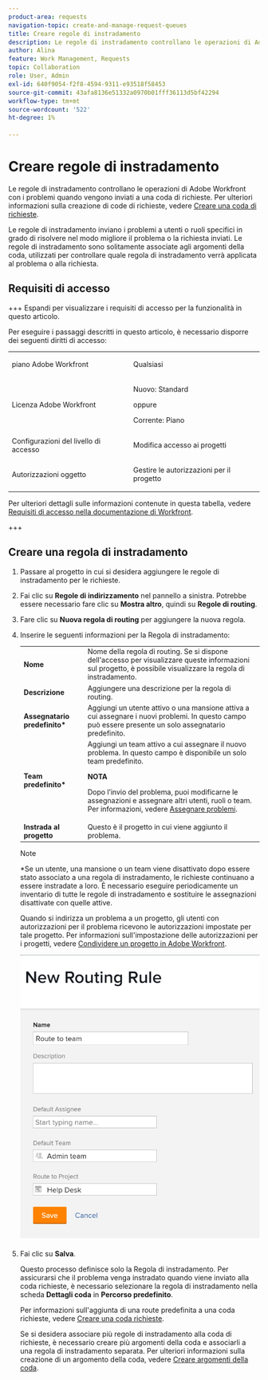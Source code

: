 ```yaml
---
product-area: requests
navigation-topic: create-and-manage-request-queues
title: Creare regole di instradamento
description: Le regole di instradamento controllano le operazioni di Adobe Workfront con i problemi quando vengono inviati a una coda di richieste. Per ulteriori informazioni sulla creazione di code di richieste, vedere Creare una coda di richieste.
author: Alina
feature: Work Management, Requests
topic: Collaboration
role: User, Admin
exl-id: 640f9054-f2f8-4594-9311-e93518f58453
source-git-commit: 43afa8136e51332a0970b01fff36113d5bf42294
workflow-type: tm+mt
source-wordcount: '522'
ht-degree: 1%

---
```


# Creare regole di instradamento

<!-- Audited: 12/2023 -->

Le regole di instradamento controllano le operazioni di Adobe Workfront con i problemi quando vengono inviati a una coda di richieste. Per ulteriori informazioni sulla creazione di code di richieste, vedere [Creare una coda di richieste](../../../manage-work/requests/create-and-manage-request-queues/create-request-queue.md).

Le regole di instradamento inviano i problemi a utenti o ruoli specifici in grado di risolvere nel modo migliore il problema o la richiesta inviati. Le regole di instradamento sono solitamente associate agli argomenti della coda, utilizzati per controllare quale regola di instradamento verrà applicata al problema o alla richiesta.

## Requisiti di accesso

+++ Espandi per visualizzare i requisiti di accesso per la funzionalità in questo articolo.

<!--drafted - replace the table at P&P:

<table style="table-layout:auto"> 
 <col> 
 <col> 
 <tbody> 
  <tr> 
   <td role="rowheader">Adobe Workfront plan*</td> 
   <td> <p>Any </p> </td> 
  </tr> 
  <tr> 
   <td role="rowheader">Adobe Workfront license*</td> 
   <td> <p>Current license: Standard </p> 
   Or
   <p>Legacy license: Plan </p> </td> 
  </tr> 
  <tr> 
   <td role="rowheader">Access level configurations*</td> 
   <td> <p>Edit access to Projects</p> <p><b>NOTE</b>
   
   If you still don't have access, ask your Workfront administrator if they set additional restrictions in your access level. For information on how a Workfront administrator can modify your access level, see <a href="../../../administration-and-setup/add-users/configure-and-grant-access/create-modify-access-levels.md" class="MCXref xref">Create or modify custom access levels</a>.</p> </td> 
  </tr> 
  <tr> 
   <td role="rowheader">Object permissions</td> 
   <td> <p> Manage permissions to the project</p> <p>For information on requesting additional access, see <a href="../../../workfront-basics/grant-and-request-access-to-objects/request-access.md" class="MCXref xref">Request access to objects </a>.</p> </td> 
  </tr> 
 </tbody> 
</table>
-->

Per eseguire i passaggi descritti in questo articolo, è necessario disporre dei seguenti diritti di accesso:

<table style="table-layout:auto"> 
 <col> 
 <col> 
 <tbody> 
  <tr> 
   <td role="rowheader">piano Adobe Workfront</td> 
   <td> <p>Qualsiasi </p> </td> 
  </tr> 
  <tr> 
   <td role="rowheader">Licenza Adobe Workfront</td> 
   <td>
    <p>Nuovo: Standard</p>
    <p>oppure</p>
    <p>Corrente: Piano</p></td> 
  </tr> 
  <tr> 
   <td role="rowheader">Configurazioni del livello di accesso</td> 
   <td> <p>Modifica accesso ai progetti</p> </td> 
  </tr> 
  <tr> 
   <td role="rowheader">Autorizzazioni oggetto</td> 
   <td> <p> Gestire le autorizzazioni per il progetto</p> </td> 
  </tr> 
 </tbody> 
</table>

Per ulteriori dettagli sulle informazioni contenute in questa tabella, vedere [Requisiti di accesso nella documentazione di Workfront](/help/quicksilver/administration-and-setup/add-users/access-levels-and-object-permissions/access-level-requirements-in-documentation.md).

+++

## Creare una regola di instradamento

1. Passare al progetto in cui si desidera aggiungere le regole di instradamento per le richieste.
1. Fai clic su **Regole di indirizzamento** nel pannello a sinistra. Potrebbe essere necessario fare clic su **Mostra altro**, quindi su **Regole di routing**.
1. Fare clic su **Nuova regola di routing** per aggiungere la nuova regola.
1. Inserire le seguenti informazioni per la Regola di instradamento:

   <table style="table-layout:auto"> 
    <col> 
    <col> 
    <thead> 
     </thead> 
    <tbody> 
     <tr> 
      <td role="rowheader"><strong>Nome</strong> </td> 
      <td>Nome della regola di routing. Se si dispone dell'accesso per visualizzare queste informazioni sul progetto, è possibile visualizzare la regola di instradamento.</td> 
     </tr> 
     <tr> 
      <td role="rowheader"><strong>Descrizione</strong> </td> 
      <td>Aggiungere una descrizione per la regola di routing.</td> 
     </tr> 
     <tr> 
      <td role="rowheader"><strong>Assegnatario predefinito*</strong> </td> 
      <td>Aggiungi un utente attivo o una mansione attiva a cui assegnare i nuovi problemi. In questo campo può essere presente un solo assegnatario predefinito. </td> 
     </tr> 
     <tr> 
      <td role="rowheader"><strong>Team predefinito*</strong> </td> 
      <td>Aggiungi un team attivo a cui assegnare il nuovo problema. In questo campo è disponibile un solo team predefinito.

   <p><b>NOTA</b></p>

   Dopo l’invio del problema, puoi modificarne le assegnazioni e assegnare altri utenti, ruoli o team. Per informazioni, vedere <a href="../../../manage-work/issues/manage-issues/assign-issues.md">Assegnare problemi</a>.

   </td> 
     </tr> 
     <tr> 
      <td role="rowheader"><strong>Instrada al progetto</strong> </td> 
      <td>Questo è il progetto in cui viene aggiunto il problema.</td> 
     </tr> 
    </tbody> 
   </table>

   >[!NOTE]
   >
   >*Se un utente, una mansione o un team viene disattivato dopo essere stato associato a una regola di instradamento, le richieste continuano a essere instradate a loro. È necessario eseguire periodicamente un inventario di tutte le regole di instradamento e sostituire le assegnazioni disattivate con quelle attive.

   Quando si indirizza un problema a un progetto, gli utenti con autorizzazioni per il problema ricevono le autorizzazioni impostate per tale progetto. Per informazioni sull&#39;impostazione delle autorizzazioni per i progetti, vedere [Condividere un progetto in Adobe Workfront](../../../workfront-basics/grant-and-request-access-to-objects/share-a-project.md).

   ![Casella Nuova regola di routing](assets/new-routing-rule-box.png)

1. Fai clic su **Salva**.

   Questo processo definisce solo la Regola di instradamento. Per assicurarsi che il problema venga instradato quando viene inviato alla coda richieste, è necessario selezionare la regola di instradamento nella scheda **Dettagli coda** in **Percorso predefinito**.

   Per informazioni sull&#39;aggiunta di una route predefinita a una coda richieste, vedere [Creare una coda richieste](../../../manage-work/requests/create-and-manage-request-queues/create-request-queue.md).

   Se si desidera associare più regole di instradamento alla coda di richieste, è necessario creare più argomenti della coda e associarli a una regola di instradamento separata. Per ulteriori informazioni sulla creazione di un argomento della coda, vedere [Creare argomenti della coda](../../../manage-work/requests/create-and-manage-request-queues/create-queue-topics.md).
